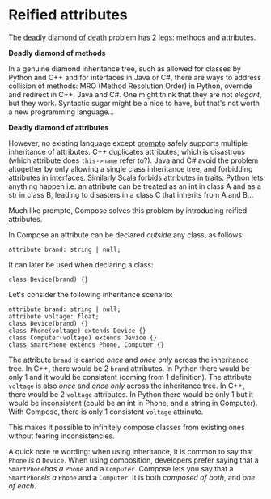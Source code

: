 # Reified attributes

The [deadly diamond of death](https://en.wikipedia.org/wiki/Multiple_inheritance#The_diamond_problem) problem has 2 legs: methods and attributes.

**Deadly diamond of methods**

In a genuine diamond inheritance tree, such as allowed for classes by Python and C++ and for interfaces in Java or C#, there are ways to address collision of methods: MRO (Method Resolution Order) in Python, override and redirect in C++, Java and C#. One might think that they are not _elegant_, but they work. Syntactic sugar might be a nice to have, but that's not worth a new programming language...

**Deadly diamond of attributes**

However, no existing language except [prompto](https://prompto.org/reference) safely supports multiple inheritance of attributes. C++ duplicates attributes, which is disastrous (which attribute does ```this->name``` refer to?). Java and C# avoid the problem altogether by only allowing a single class inheritance tree, and forbidding attributes in interfaces. Similarly Scala forbids attributes in traits. Python lets anything happen i.e. an attribute can be treated as an int in class A and as a str in class B, leading to disasters in a class C that inherits from A and B...

Much like prompto, Compose solves this problem by introducing reified attributes.

In Compose an attribute can be declared _outside_ any class, as follows:

```
attribute brand: string | null;
```

It can later be used when declaring a class:

```
class Device(brand) {}
```

Let's consider the following inheritance scenario:

```
attribute brand: string | null;
attribute voltage: float;
class Device(brand) {}
class Phone(voltage) extends Device {}
class Computer(voltage) extends Device {}
class SmartPhone extends Phone, Computer {}
```

The attribute `brand` is carried _once_ and _once only_ across the inheritance tree. In C++, there would be 2 `brand` attributes. In Python there would be only 1 and it would be consistent (coming from 1 definition).
The attribute `voltage` is also _once_ and _once only_ across the inheritance tree. In C++, there would be 2 `voltage` attributes. In Python there would be only 1 but it would be inconsistent (could be an int in Phone, and a string in Computer).
With Compose, there is only 1 consistent `voltage` attrinute.

This makes it possible to infinitely compose classes from existing ones without fearing inconsistencies.

A quick note re wording: when using inheritance, it is common to say that `Phone` _is a_ `Device`. When using composition, developers prefer saying that a `SmartPhone`_has a_ `Phone` and a `Computer`. Compose lets you say that a `SmartPhone`_is a_ `Phone` and a `Computer`. It is both _composed of both_, and _one of each_.   






